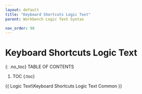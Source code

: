 ```yaml
---
layout: default
title: "Keyboard Shortcuts Logic Text"
parent: Workbench Logic Text Syntax

nav_order: 98
---
```

# Keyboard Shortcuts Logic Text 
{: .no_toc}
TABLE OF CONTENTS 
1. TOC
{:toc}  

{{ Logic Text\Keyboard Shortcuts Logic Text Common }}